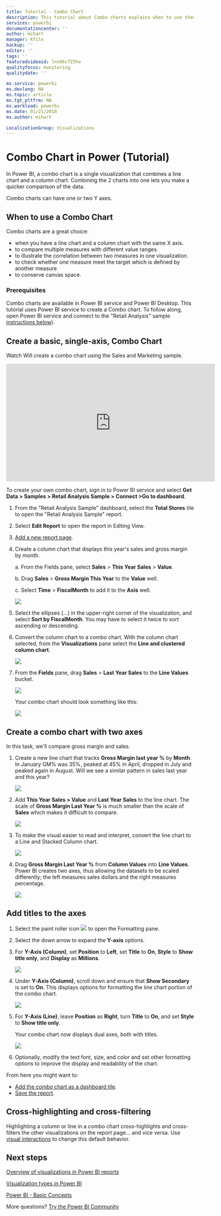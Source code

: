 ```yaml
---
title: Tutorial - Combo Chart
description: This tutorial about Combo charts explains when to use them and how to build them in Power BI service and Desktop.
services: powerbi
documentationcenter: ''
author: mihart
manager: kfile
backup: ''
editor: ''
tags: ''
featuredvideoid: lnv66cTZ5ho
qualityfocus: monitoring
qualitydate: ''

ms.service: powerbi
ms.devlang: NA
ms.topic: article
ms.tgt_pltfrm: NA
ms.workload: powerbi
ms.date: 01/21/2018
ms.author: mihart

LocalizationGroup: Visualizations
---
```

# Combo Chart in Power  (Tutorial)
In Power BI, a combo chart is a single visualization that combines a line chart and a column chart. Combining the 2 charts into one lets you make a quicker comparison of the data.

Combo charts can have one or two Y axes.

## When to use a Combo Chart
Combo charts are a great choice:

* when you have a line chart and a column chart with the same X axis.
* to compare multiple measures with different value ranges.
* to illustrate the correlation between two measures in one visualization.
* to check whether one measure meet the target which is defined by another measure
* to conserve canvas space.

### Prerequisites
Combo charts are available in Power BI service and Power BI Desktop. This tutorial uses Power BI service to create a Combo chart. To follow along, open Power BI service and connect to the "Retail Analysis" sample [instructions below](#create)).


## Create a basic, single-axis, Combo Chart
Watch Will create a combo chart using the Sales and Marketing sample.

<iframe width="560" height="315" src="https://www.youtube.com/embed/lnv66cTZ5ho?list=PL1N57mwBHtN0JFoKSR0n-tBkUJHeMP2cP" frameborder="0" allowfullscreen></iframe>

<a name="create"></a>
To create your own combo chart, sign in to Power BI service and select **Get Data \> Samples \> Retail Analysis Sample > Connect >Go to dashboard**.

1. From the "Retail Analysis Sample" dashboard, select the **Total Stores** tile to open the "Retail Analysis Sample" report.
2. Select **Edit Report** to open the report in Editing View.
3. [Add a new report page](power-bi-report-add-page.md).
4. Create a column chart that displays this year's sales and gross margin by month.

    a.  From the Fields pane, select **Sales** \> **This Year Sales** > **Value**.

    b.  Drag **Sales** \> **Gross Margin This Year** to the **Value** well.

    c.  Select **Time** \> **FiscalMonth** to add it to the **Axis** well.

    ![](media/power-bi-visualization-combo-chart/combotutorial1new.png)
5. Select the ellipses (...) in the upper-right corner of the visualization, and select **Sort by FiscalMonth**. You may have to select it twice to sort ascending or descending.

6. Convert the column chart to a combo chart. With the column chart selected, from the **Visualizations** pane select the **Line and clustered column chart**.

    ![](media/power-bi-visualization-combo-chart/converttocombo_new2.png)
7. From the **Fields** pane, drag **Sales** \> **Last Year Sales** to the **Line Values** bucket.

   ![](media/power-bi-visualization-combo-chart/linevaluebucket.png)

   Your combo chart should look something like this:

   ![](media/power-bi-visualization-combo-chart/combochartdone-new.png)

## Create a combo chart with two axes
In this task, we'll compare gross margin and sales.

1. Create a new line chart that tracks **Gross Margin last year %** by **Month**.  In January GM% was 35%, peaked at 45% in April, dropped in July and peaked again in August. Will we see a similar pattern in sales last year and this year?

   ![](media/power-bi-visualization-combo-chart/combo1_new.png)
2. Add **This Year Sales > Value** and **Last Year Sales** to the line chart. The scale of **Gross Margin Last Year %** is much smaller than the scale of **Sales** which makes it difficult to compare.      

   ![](media/power-bi-visualization-combo-chart/flatline_new.png)
3. To make the visual easier to read and interpret, convert the line chart to a Line and Stacked Column chart.

   ![](media/power-bi-visualization-combo-chart/converttocombo_new.png)
4. Drag **Gross Margin Last Year %** from **Column Values** into **Line Values**. Power BI creates two axes, thus allowing the datasets to be scaled differently; the left measures sales dollars and the right measures percentage.

   ![](media/power-bi-visualization-combo-chart/power-bi-combochart.png)    

## Add titles to the axes
1. Select the paint roller icon ![](media/power-bi-visualization-combo-chart/power-bi-paintroller.png) to open the Formatting pane.
2. Select the down arrow to expand the **Y-axis** options.
3. For **Y-Axis (Column)**, set **Position** to **Left**, set **Title** to **On**, **Style** to  **Show title only**, and **Display** as **Millions**.

   ![](media/power-bi-visualization-combo-chart/power-bi-y-axis-column.png)
4. Under **Y-Axis (Column)**, scroll down and ensure that **Show Secondary** is set to **On**. This displays options for formatting the line chart portion of the combo chart.

   ![](media/power-bi-visualization-combo-chart/power-bi-show-secondary.png)
5. For **Y-Axis (Line)**, leave **Position** as **Right**, turn **Title** to **On**, and set **Style** to **Show title only**.

   Your combo chart now displays dual axes, both with titles.

   ![](media/power-bi-visualization-combo-chart/power-bi-titles-on.png)

6. Optionally, modify the text font, size, and color and set other formatting options to improve the display and readability of the chart.

From here you might want to:

* [Add the combo chart as a dashboard tile](service-dashboard-tiles.md).
* [Save the report](service-report-save.md).

## Cross-highlighting and cross-filtering

Highlighting a column or line in a combo chart cross-highlights and cross-filters the other visualizations on the report page... and vice versa. Use [visual interactions](service-reports-visual-interactions.md) to change this default behavior.

## Next steps

[Overview of visualizations in Power BI reports](power-bi-report-visualizations.md)

[Visualization types in Power BI](power-bi-visualization-types-for-reports-and-q-and-a.md)

[Power BI - Basic Concepts](service-basic-concepts.md)

More questions? [Try the Power BI Community](http://community.powerbi.com/)
